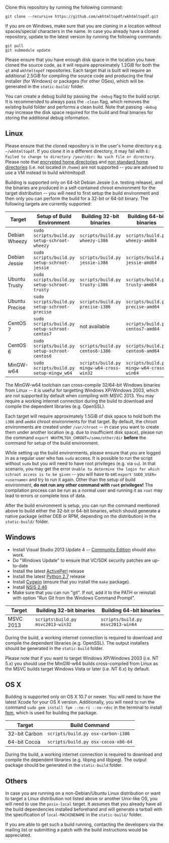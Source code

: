 Clone this repository by running the following command:

    git clone --recursive https://github.com/wkhtmltopdf/wkhtmltopdf.git

If you are on Windows, make sure that you are cloning in a location without
spaces/special characters in the name. In case you already have a cloned
repository, update to the latest version by running the following commands:

    git pull
    git submodule update

Please ensure that you have enough disk space in the location you have cloned
the source code, as it will require approximately 1.2GiB for both the `qt` and
`wkhtmltopdf` repositories. Each target that is built will require an
additional 2.5GiB for compiling the source code and producing the final
installer (for Windows) or packages (for other OSes), which will be generated
in the `static-build/` folder.

You can create a debug build by passing the `-debug` flag to the build script.
It is recommended to always pass the `-clean` flag, which removes the
existing build folder and performs a clean build. Note that passing `-debug`
may increase the disk space required for the build and final binaries for
storing the additional debug information.

Linux
-----

Please ensure that the cloned repository is in the user's home directory
e.g. `~/wkhtmltopdf`. If you clone it in a different directory, it may
fail with `E: Failed to change to directory /your/dir: No such file or directory`.
Please note that [encrypted home directories](https://bugs.launchpad.net/ubuntu/+source/schroot/+bug/791908)
and [non standard home directories](https://github.com/wkhtmltopdf/wkhtmltopdf/issues/1804)
(i.e. not located in `/home`) are not supported -- you are advised to
use a VM instead to build wkhtmltopdf.

Building is supported only on 64-bit Debian Jessie (i.e. testing release), and
the binaries are produced in a self-contained chroot environment for the
target distribution -- you will need to first setup the build environment
and then only you can perform the build for a 32-bit or 64-bit binary.
The following targets are currently supported:

Target         | Setup of Build Environment                    | Building 32-bit binaries                 |  Building 64-bit binaries
------         | --------------------------                    | ------------------------                 |  ------------------------
Debian Wheezy  | `sudo scripts/build.py setup-schroot-wheezy`  | `scripts/build.py wheezy-i386`           | `scripts/build.py wheezy-amd64`
Debian Jessie  | `sudo scripts/build.py setup-schroot-jessie`  | `scripts/build.py jessie-i386`           | `scripts/build.py jessie-amd64`
Ubuntu Trusty  | `sudo scripts/build.py setup-schroot-trusty`  | `scripts/build.py trusty-i386`           | `scripts/build.py trusty-amd64`
Ubuntu Precise | `sudo scripts/build.py setup-schroot-precise` | `scripts/build.py precise-i386`          | `scripts/build.py precise-amd64`
CentOS 7       | `sudo scripts/build.py setup-schroot-centos7` | not available                            | `scripts/build.py centos7-amd64`
CentOS 6       | `sudo scripts/build.py setup-schroot-centos6` | `scripts/build.py centos6-i386`          | `scripts/build.py centos6-amd64`
MinGW-w64      | `sudo scripts/build.py setup-mingw_w64`       | `scripts/build.py mingw-w64-cross-win32` | `scripts/build.py mingw-w64-cross-win64`

The MinGW-w64 toolchain can cross-compile 32/64-bit Windows binaries from
Linux -- it is useful for targetting Windows XP/Windows 2003, which are not
supported by default when compiling with MSVC 2013. You may require a
working internet connection during the build to download and compile
the dependent libraries (e.g. OpenSSL).

Each target will require approximately 1.5GiB of disk space to hold both
the `i386` and `amd64` chroot environments for that target. By default,
the chroot environments are created under `/var/chroot` -- in case you
want to create them under another location (e.g. due to insufficient disk
space), please run the command `export WKHTMLTOX_CHROOT=/some/other/dir`
**before** the command for setup of the build environment.

While setting up the build environments, please ensure that you are logged
in as a regular user who has `sudo` access. It is possible to run the script
without `sudo` but you will need to have root privileges (e.g. via `su`). In
that scenario, you may get the error `Unable to determine the login for which schroot access is to be given`
-- you will have to set `export SUDO_USER=<username>` and try to run it again.
Other than the setup of build environment, **do not run any other command
with `root` privileges!** The compilation process can be run as a normal
user and running it as `root` may lead to errors or complete loss of data.

After the build environment is setup, you can run the command mentioned above
to build either the 32-bit or 64-bit binaries, which should generate a
native package (either DEB or RPM, depending on the distribution) in the
`static-build/` folder.

Windows
-------

* Install Visual Studio 2013 Update 4 -- [Community Edition](http://go.microsoft.com/?linkid=9863609)
  should also work.
* Do "Windows Update" to ensure that VC/SDK security patches are up-to-date
* Install the latest [ActivePerl](http://www.activestate.com/activeperl/downloads) release
* Install the latest [Python 2.7](http://www.python.org/downloads/windows/) release
* Install [Cygwin](https://cygwin.com/install.html) (ensure that you install the `make` package).
* Install [NSIS 2.46](http://nsis.sourceforge.net/Download)
* Make sure that you can run "git". If not, add it to the PATH or reinstall
  with option "Run Git from the Windows Command Prompt".

Target          | Building 32-bit binaries               |  Building 64-bit binaries
------          | ------------------------               |  ------------------------
MSVC 2013       | `scripts\build.py msvc2013-win32`      | `scripts/build.py msvc2013-win64`

During the build, a working internet connection is required to download and
compile the dependent libraries (e.g. OpenSSL). The output installers should
be generated in the `static-build` folder.

Please note that if you want to target Windows XP/Windows 2003 (i.e. NT 5.x)
you should use the MinGW-w64 builds cross-compiled from Linux as the MSVC builds
target Windows Vista or later (i.e. NT 6.x) by default.

OS X
----

Building is supported only on OS X 10.7 or newer. You will need to have the
latest Xcode for your OS X version. Additionally, you will need to run the command
`sudo gem install fpm --no-ri --no-rdoc` in the terminal to install
[fpm](https://github.com/jordansissel/fpm), which is used for building the package.

Target          | Build Command
------          | -------------
32-bit Carbon   | `scripts/build.py osx-carbon-i386`
64-bit Cocoa    | `scripts/build.py osx-cocoa-x86-64`

During the build, a working internet connection is required to download and
compile the dependent libraries (e.g. libpng and libjpeg). The output package
should be generated in the `static-build` folder.

Others
------

In case you are running on a non-Debian/Ubuntu Linux distribution or want to
target a Linux distribution not listed above or another Unix-like OS, you
will need to use the `posix-local` target. It assumes that you already have
all the build dependencies installed beforehand and will generate a tarball
with the specification of `local-MACHINENAME` in the `static-build/` folder.

If you are able to get such a build running, contacting the developers via
the mailing list or submitting a patch with the build instructions would be
appreciated.
